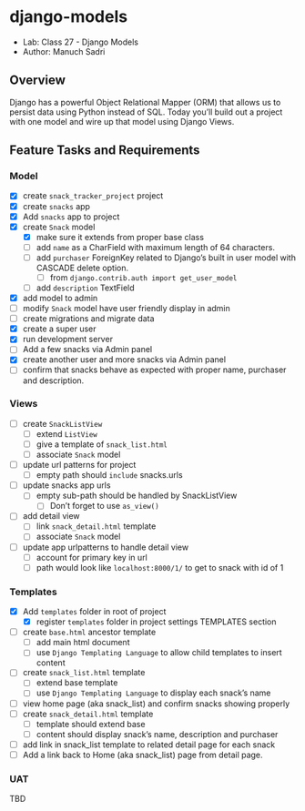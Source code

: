 # django-models

- Lab: Class 27 - Django Models
- Author: Manuch Sadri

## Overview

Django has a powerful Object Relational Mapper (ORM) that allows us to persist data using Python instead of SQL. Today you’ll build out a project with one model and wire up that model using Django Views.

## Feature Tasks and Requirements

### Model

- [X] create `snack_tracker_project` project
- [X] create `snacks` app
- [X] Add `snacks` app to project
- [X] create `Snack` model
  - [X] make sure it extends from proper base class
  - [ ] add `name` as a CharField with maximum length of 64 characters.
  - [ ] add `purchaser` ForeignKey related to Django’s built in user model with CASCADE delete option.
    - [ ] from `django.contrib.auth import get_user_model`
  - [ ] add `description` TextField
- [X] add model to admin
- [ ] modify `Snack` model have user friendly display in admin
- [ ] create migrations and migrate data
- [X] create a super user
- [X] run development server
- [ ] Add a few snacks via Admin panel
- [X] create another user and more snacks via Admin panel
- [ ] confirm that snacks behave as expected with proper name, purchaser and description.

### Views

- [ ] create `SnackListView`
  - [ ] extend `ListView`
  - [ ] give a template of `snack_list.html`
  - [ ] associate `Snack` model
- [ ] update url patterns for project
  - [ ] empty path should `include` snacks.urls
- [ ] update snacks app urls
  - [ ] empty sub-path should be handled by SnackListView
    - [ ] Don’t forget to use `as_view()`
- [ ] add detail view
  - [ ] link `snack_detail.html` template
  - [ ] associate `Snack` model
- [ ] update app urlpatterns to handle detail view
  - [ ] account for primary key in url
  - [ ] path would look like `localhost:8000/1/` to get to snack with id of 1

### Templates

- [X] Add `templates` folder in root of project
  - [X] register `templates` folder in project settings TEMPLATES section
- [ ] create `base.html` ancestor template
  - [ ] add main html document
  - [ ] use `Django Templating Language` to allow child templates to insert content
- [ ] create `snack_list.html` template
  - [ ] extend base template
  - [ ] use `Django Templating Language` to display each snack’s name
- [ ] view home page (aka snack_list) and confirm snacks showing properly
- [ ] create `snack_detail.html` template
  - [ ] template should extend base
  - [ ] content should display snack’s name, description and purchaser
- [ ] add link in snack_list template to related detail page for each snack
- [ ] Add a link back to Home (aka snack_list) page from detail page.

### UAT

TBD
